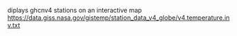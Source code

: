 diplays ghcnv4 stations on an interactive map
https://data.giss.nasa.gov/gistemp/station_data_v4_globe/v4.temperature.inv.txt
